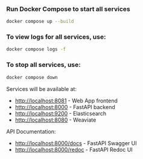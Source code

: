 ### Run Docker Compose to start all services
```bash
docker compose up --build
```

### To view logs for all services, use:
```bash
docker compose logs -f
```

### To stop all services, use:
```bash
docker compose down
```

Services will be available at:
- [http://localhost:8081](http://localhost:8081) - Web App frontend
- [http://localhost:8000](http://localhost:8000) - FastAPI backend
- [http://localhost:9200](http://localhost:9200) - Elasticsearch
- [http://localhost:8080](http://localhost:8080) - Weaviate

API Documentation:
- [http://localhost:8000/docs](http://localhost:8000/docs) - FastAPI Swagger UI
- [http://localhost:8000/redoc](http://localhost:8000/redoc) - FastAPI Redoc UI